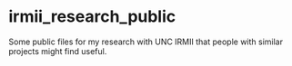 # irmii_research_public
Some public files for my research with UNC IRMII that people with similar projects might find useful.
